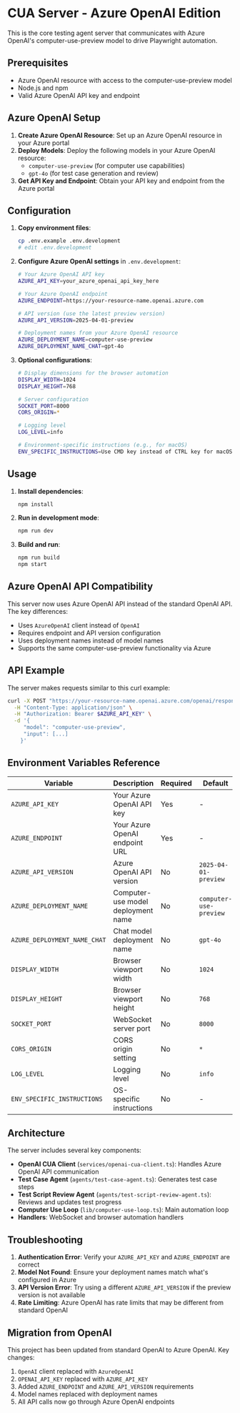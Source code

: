 # CUA Server - Azure OpenAI Edition

This is the core testing agent server that communicates with Azure OpenAI's computer-use-preview model to drive Playwright automation.

## Prerequisites

- Azure OpenAI resource with access to the computer-use-preview model
- Node.js and npm
- Valid Azure OpenAI API key and endpoint

## Azure OpenAI Setup

1. **Create Azure OpenAI Resource**: Set up an Azure OpenAI resource in your Azure portal
2. **Deploy Models**: Deploy the following models in your Azure OpenAI resource:
   - `computer-use-preview` (for computer use capabilities)
   - `gpt-4o` (for test case generation and review)
3. **Get API Key and Endpoint**: Obtain your API key and endpoint from the Azure portal

## Configuration

1. **Copy environment files**:
   ```bash
   cp .env.example .env.development
   # edit .env.development
   ```

2. **Configure Azure OpenAI settings** in `.env.development`:
   ```bash
   # Your Azure OpenAI API key
   AZURE_API_KEY=your_azure_openai_api_key_here
   
   # Your Azure OpenAI endpoint
   AZURE_ENDPOINT=https://your-resource-name.openai.azure.com
   
   # API version (use the latest preview version)
   AZURE_API_VERSION=2025-04-01-preview
   
   # Deployment names from your Azure OpenAI resource
   AZURE_DEPLOYMENT_NAME=computer-use-preview
   AZURE_DEPLOYMENT_NAME_CHAT=gpt-4o
   ```

3. **Optional configurations**:
   ```bash
   # Display dimensions for the browser automation
   DISPLAY_WIDTH=1024
   DISPLAY_HEIGHT=768
   
   # Server configuration
   SOCKET_PORT=8000
   CORS_ORIGIN=*
   
   # Logging level
   LOG_LEVEL=info
   
   # Environment-specific instructions (e.g., for macOS)
   ENV_SPECIFIC_INSTRUCTIONS=Use CMD key instead of CTRL key for macOS
   ```

## Usage

1. **Install dependencies**:
   ```bash
   npm install
   ```

2. **Run in development mode**:
   ```bash
   npm run dev
   ```

3. **Build and run**:
   ```bash
   npm run build
   npm start
   ```

## Azure OpenAI API Compatibility

This server now uses Azure OpenAI API instead of the standard OpenAI API. The key differences:

- Uses `AzureOpenAI` client instead of `OpenAI`
- Requires endpoint and API version configuration
- Uses deployment names instead of model names
- Supports the same computer-use-preview functionality via Azure

## API Example

The server makes requests similar to this curl example:
```bash
curl -X POST "https://your-resource-name.openai.azure.com/openai/responses?api-version=2025-04-01-preview" \
  -H "Content-Type: application/json" \
  -H "Authorization: Bearer $AZURE_API_KEY" \
  -d '{
     "model": "computer-use-preview",
     "input": [...]
    }'
```

## Environment Variables Reference

| Variable | Description | Required | Default |
|----------|-------------|----------|---------|
| `AZURE_API_KEY` | Your Azure OpenAI API key | Yes | - |
| `AZURE_ENDPOINT` | Your Azure OpenAI endpoint URL | Yes | - |
| `AZURE_API_VERSION` | Azure OpenAI API version | No | `2025-04-01-preview` |
| `AZURE_DEPLOYMENT_NAME` | Computer-use model deployment name | No | `computer-use-preview` |
| `AZURE_DEPLOYMENT_NAME_CHAT` | Chat model deployment name | No | `gpt-4o` |
| `DISPLAY_WIDTH` | Browser viewport width | No | `1024` |
| `DISPLAY_HEIGHT` | Browser viewport height | No | `768` |
| `SOCKET_PORT` | WebSocket server port | No | `8000` |
| `CORS_ORIGIN` | CORS origin setting | No | `*` |
| `LOG_LEVEL` | Logging level | No | `info` |
| `ENV_SPECIFIC_INSTRUCTIONS` | OS-specific instructions | No | - |

## Architecture

The server includes several key components:

- **OpenAI CUA Client** (`services/openai-cua-client.ts`): Handles Azure OpenAI API communication
- **Test Case Agent** (`agents/test-case-agent.ts`): Generates test case steps
- **Test Script Review Agent** (`agents/test-script-review-agent.ts`): Reviews and updates test progress
- **Computer Use Loop** (`lib/computer-use-loop.ts`): Main automation loop
- **Handlers**: WebSocket and browser automation handlers

## Troubleshooting

1. **Authentication Error**: Verify your `AZURE_API_KEY` and `AZURE_ENDPOINT` are correct
2. **Model Not Found**: Ensure your deployment names match what's configured in Azure
3. **API Version Error**: Try using a different `AZURE_API_VERSION` if the preview version is not available
4. **Rate Limiting**: Azure OpenAI has rate limits that may be different from standard OpenAI

## Migration from OpenAI

This project has been updated from standard OpenAI to Azure OpenAI. Key changes:

1. `OpenAI` client replaced with `AzureOpenAI`
2. `OPENAI_API_KEY` replaced with `AZURE_API_KEY`
3. Added `AZURE_ENDPOINT` and `AZURE_API_VERSION` requirements
4. Model names replaced with deployment names
5. All API calls now go through Azure OpenAI endpoints
